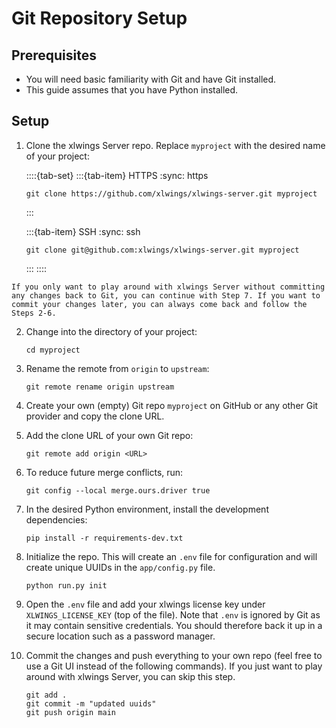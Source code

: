 # Git Repository Setup

## Prerequisites

- You will need basic familiarity with Git and have Git installed.
- This guide assumes that you have Python installed.

## Setup

1. Clone the xlwings Server repo. Replace `myproject` with the desired name of your project:

   ::::{tab-set}
   :::{tab-item} HTTPS
   :sync: https

   ```text
   git clone https://github.com/xlwings/xlwings-server.git myproject
   ```

   :::

   :::{tab-item} SSH
   :sync: ssh

   ```text
   git clone git@github.com:xlwings/xlwings-server.git myproject
   ```

   :::
   ::::

```{note}
If you only want to play around with xlwings Server without committing any changes back to Git, you can continue with Step 7. If you want to commit your changes later, you can always come back and follow the Steps 2-6.
```

2. Change into the directory of your project:

   ```text
   cd myproject
   ```

3. Rename the remote from `origin` to `upstream`:

   ```text
   git remote rename origin upstream
   ```

4. Create your own (empty) Git repo `myproject` on GitHub or any other Git provider and copy the clone URL.

5. Add the clone URL of your own Git repo:

   ```text
   git remote add origin <URL>
   ```

6. To reduce future merge conflicts, run:

   ```text
   git config --local merge.ours.driver true
   ```

7. In the desired Python environment, install the development dependencies:

   ```text
   pip install -r requirements-dev.txt
   ```

8. Initialize the repo. This will create an `.env` file for configuration and will create unique UUIDs in the `app/config.py` file.

   ```text
   python run.py init
   ```

9. Open the `.env` file and add your xlwings license key under `XLWINGS_LICENSE_KEY` (top of the file). Note that `.env` is ignored by Git as it may contain sensitive credentials. You should therefore back it up in a secure location such as a password manager.

10. Commit the changes and push everything to your own repo (feel free to use a Git UI instead of the following commands). If you just want to play around with xlwings Server, you can skip this step.

    ```text
    git add .
    git commit -m "updated uuids"
    git push origin main
    ```
